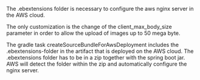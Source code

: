 The .ebextensions folder is necessary to configure the aws nginx server in the AWS cloud.

The only customization is the change of the client_max_body_size parameter in order to allow the upload of images up to 50 mega byte. 

The gradle task createSourceBundleForAwsDeployment includes the .ebextensions-folder in the artifact that is deployed on the AWS cloud. The .ebextensions folder has to be in a zip together with the spring boot jar. AWS will detect the folder within the zip and automatically configure the nginx server. 